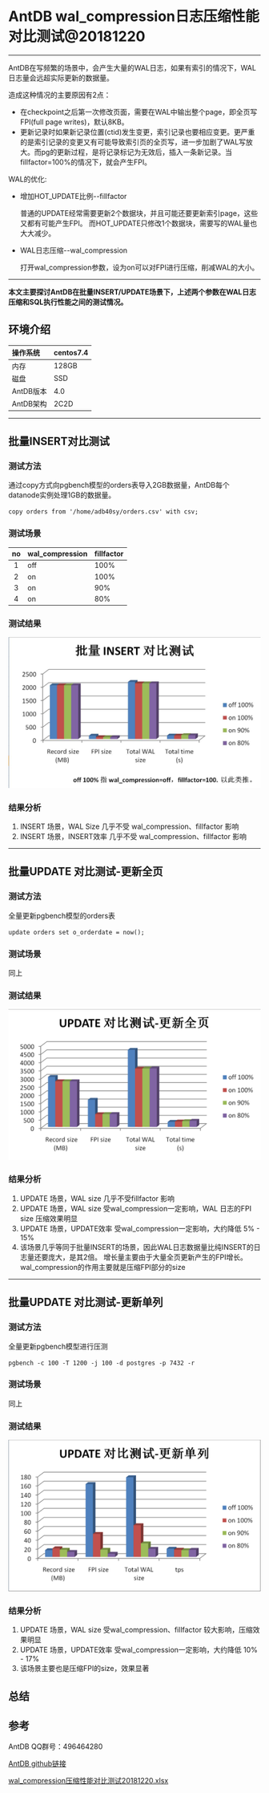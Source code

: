 
# AntDB wal_compression日志压缩性能对比测试@20181220
***

AntDB在写频繁的场景中，会产生大量的WAL日志，如果有索引的情况下，WAL日志量会远超实际更新的数据量。 

造成这种情况的主要原因有2点： 
* 在checkpoint之后第一次修改页面，需要在WAL中输出整个page，即全页写FPI(full page writes)，默认8KB。
* 更新记录时如果新记录位置(ctid)发生变更，索引记录也要相应变更。更严重的是索引记录的变更又有可能导致索引页的全页写，进一步加剧了WAL写放大。而pg的更新过程，是将记录标记为无效后，插入一条新记录。当fillfactor=100%的情况下，就会产生FPI。

WAL的优化:
* 增加HOT_UPDATE比例--fillfactor

    普通的UPDATE经常需要更新2个数据块，并且可能还要更新索引page，这些又都有可能产生FPI。
    而HOT_UPDATE只修改1个数据块，需要写的WAL量也大大减少。 
* WAL日志压缩--wal_compression

    打开wal_compression参数，设为on可以对FPI进行压缩，削减WAL的大小。

***

**本文主要探讨AntDB在批量INSERT/UPDATE场景下，上述两个参数在WAL日志压缩和SQL执行性能之间的测试情况。**

## 环境介绍

|操作系统|centos7.4|
|:---|:------|
|内存|128GB|
|磁盘|SSD|
|AntDB版本|4.0|
|AntDB架构|2C2D|


***

## 批量INSERT对比测试

### 测试方法

通过copy方式向pgbench模型的orders表导入2GB数据量，AntDB每个datanode实例处理1GB的数据量。

`copy orders from '/home/adb40sy/orders.csv' with csv;`

### 测试场景

|no|wal_compression|fillfactor|
|:---:|:------|:----|
|1|off|100%|
|2|on|100%|
|3|on|90%|
|4|on|80%|

### 测试结果

![](https://github.com/greatebee/AntDB/blob/master/pic/wal_compression_1.jpg)

### 结果分析

1. INSERT 场景，WAL Size   几乎不受 wal_compression、fillfactor 影响
2. INSERT 场景，INSERT效率 几乎不受 wal_compression、fillfactor 影响


***

## 批量UPDATE 对比测试-更新全页

###  测试方法

全量更新pgbench模型的orders表

`update orders set o_orderdate = now();`

### 测试场景

同上

### 测试结果

![](https://github.com/greatebee/AntDB/blob/master/pic/wal_compression_2.png)

### 结果分析

1. UPDATE 场景，WAL size   几乎不受fillfactor 影响
2. UPDATE 场景，WAL size   受wal_compression一定影响，WAL 日志的FPI size 压缩效果明显
3. UPDATE 场景，UPDATE效率 受wal_compression一定影响，大约降低 5% - 15%
4. 该场景几乎等同于批量INSERT的场景，因此WAL日志数据量比纯INSERT的日志量还要庞大，是其2倍。
增长量主要由于大量全页更新产生的FPI增长。wal_compression的作用主要就是压缩FPI部分的size



***

## 批量UPDATE 对比测试-更新单列
###  测试方法

全量更新pgbench模型进行压测

`pgbench -c 100 -T 1200 -j 100 -d postgres -p 7432 -r `

### 测试场景

同上

### 测试结果

![](https://github.com/greatebee/AntDB/blob/master/pic/wal_compression_3.png)

### 结果分析

1. UPDATE 场景，WAL size    受wal_compression、fillfactor 较大影响，压缩效果明显
2. UPDATE 场景，UPDATE效率  受wal_compression一定影响，大约降低 10% - 17%
3. 该场景主要也是压缩FPI的size，效果显著

## 总结




## 参考
AntDB QQ群号：496464280

[AntDB github链接](https://github.com/ADBSQL)

[wal_compression压缩性能对比测试20181220.xlsx](https://github.com/greatebee/AntDB/blob/master/attach/wal_compression%E5%8E%8B%E7%BC%A9%E6%80%A7%E8%83%BD%E5%AF%B9%E6%AF%94%E6%B5%8B%E8%AF%9520181220.xlsx)
